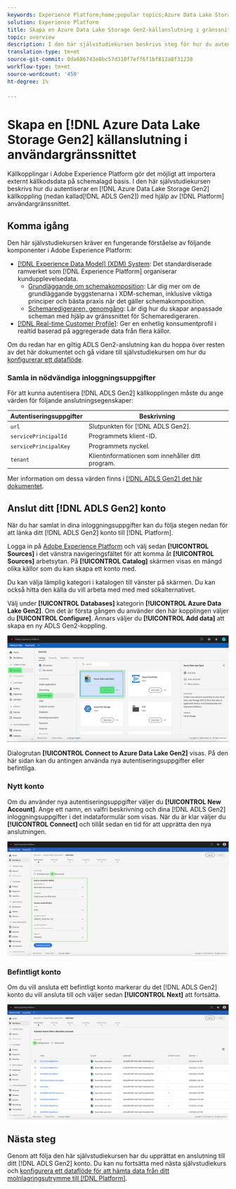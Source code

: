 ```yaml
---
keywords: Experience Platform;home;popular topics;Azure Data Lake Storage Gen2;ADLS Gen2;adls gen2;adls connector
solution: Experience Platform
title: Skapa en Azure Data Lake Storage Gen2-källanslutning i gränssnittet
topic: overview
description: I den här självstudiekursen beskrivs steg för hur du autentiserar en källanslutning för Azure Data Lake Storage Gen2 (nedan kallad ADLS Gen2) med hjälp av användargränssnittet för plattformen.
translation-type: tm+mt
source-git-commit: 0da686743e8bc57d310f7eff6f1bf812a8f31238
workflow-type: tm+mt
source-wordcount: '459'
ht-degree: 1%

---
```



# Skapa en [!DNL Azure Data Lake Storage Gen2] källanslutning i användargränssnittet

Källkopplingar i Adobe Experience Platform gör det möjligt att importera externt källkodsdata på schemalagd basis. I den här självstudiekursen beskrivs hur du autentiserar en [!DNL Azure Data Lake Storage Gen2] källkoppling (nedan kallad[!DNL ADLS Gen2]) med hjälp av [!DNL Platform] användargränssnittet.

## Komma igång

Den här självstudiekursen kräver en fungerande förståelse av följande komponenter i Adobe Experience Platform:

- [[!DNL Experience Data Model] (XDM) System](../../../../../xdm/home.md): Det standardiserade ramverket som [!DNL Experience Platform] organiserar kundupplevelsedata.
   - [Grundläggande om schemakomposition](../../../../../xdm/schema/composition.md): Lär dig mer om de grundläggande byggstenarna i XDM-scheman, inklusive viktiga principer och bästa praxis när det gäller schemakomposition.
   - [Schemaredigeraren, genomgång](../../../../../xdm/tutorials/create-schema-ui.md): Lär dig hur du skapar anpassade scheman med hjälp av gränssnittet för Schemaredigeraren.
- [[!DNL Real-time Customer Profile]](../../../../../profile/home.md): Ger en enhetlig konsumentprofil i realtid baserad på aggregerade data från flera källor.

Om du redan har en giltig ADLS Gen2-anslutning kan du hoppa över resten av det här dokumentet och gå vidare till självstudiekursen om hur du [konfigurerar ett dataflöde](../../dataflow/batch/cloud-storage.md).

### Samla in nödvändiga inloggningsuppgifter

För att kunna autentisera [!DNL ADLS Gen2] källkopplingen måste du ange värden för följande anslutningsegenskaper:

| Autentiseringsuppgifter | Beskrivning |
| ---------- | ----------- |
| `url` | Slutpunkten för [!DNL ADLS Gen2]. |
| `servicePrincipalId` | Programmets klient-ID. |
| `servicePrincipalKey` | Programmets nyckel. |
| `tenant` | Klientinformationen som innehåller ditt program. |

Mer information om dessa värden finns i [ [!DNL ADLS Gen2] det här dokumentet](https://docs.microsoft.com/en-us/azure/data-factory/connector-azure-data-lake-storage).

## Anslut ditt [!DNL ADLS Gen2] konto

När du har samlat in dina inloggningsuppgifter kan du följa stegen nedan för att länka ditt [!DNL ADLS Gen2] konto till [!DNL Platform].

Logga in på [Adobe Experience Platform](https://platform.adobe.com) och välj sedan **[!UICONTROL Sources]** i det vänstra navigeringsfältet för att komma åt **[!UICONTROL Sources]** arbetsytan. På **[!UICONTROL Catalog]** skärmen visas en mängd olika källor som du kan skapa ett konto med.

Du kan välja lämplig kategori i katalogen till vänster på skärmen. Du kan också hitta den källa du vill arbeta med med med sökalternativet.

Välj under **[!UICONTROL Databases]** kategorin **[!UICONTROL Azure Data Lake Gen2]**. Om det är första gången du använder den här kopplingen väljer du **[!UICONTROL Configure]**. Annars väljer du **[!UICONTROL Add data]** att skapa en ny ADLS Gen2-koppling.

![](../../../../images/tutorials/create/adls-gen2/catalog.png)

Dialogrutan **[!UICONTROL Connect to Azure Data Lake Gen2]** visas. På den här sidan kan du antingen använda nya autentiseringsuppgifter eller befintliga.

### Nytt konto

Om du använder nya autentiseringsuppgifter väljer du **[!UICONTROL New Account]**. Ange ett namn, en valfri beskrivning och dina [!DNL ADLS Gen2] inloggningsuppgifter i det indataformulär som visas. När du är klar väljer du **[!UICONTROL Connect]** och tillåt sedan en tid för att upprätta den nya anslutningen.

![](../../../../images/tutorials/create/adls-gen2/connect.png)

### Befintligt konto

Om du vill ansluta ett befintligt konto markerar du det [!DNL ADLS Gen2] konto du vill ansluta till och väljer sedan **[!UICONTROL Next]** att fortsätta.

![](../../../../images/tutorials/create/adls-gen2/existing.png)

## Nästa steg

Genom att följa den här självstudiekursen har du upprättat en anslutning till ditt [!DNL ADLS Gen2] konto. Du kan nu fortsätta med nästa självstudiekurs och [konfigurera ett dataflöde för att hämta data från ditt molnlagringsutrymme till [!DNL Platform]](../../dataflow/batch/cloud-storage.md).
